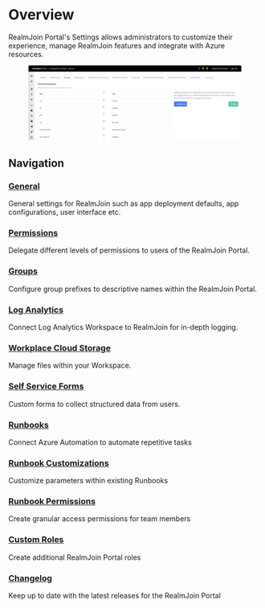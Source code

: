 # Overview

RealmJoin Portal's Settings allows administrators to customize their experience, manage RealmJoin features and integrate with Azure resources.

<figure><img src="../.gitbook/assets/image (4) (1).png" alt=""><figcaption></figcaption></figure>

## Navigation

### [General](settings.md#general)

General settings for RealmJoin such as app deployment defaults, app configurations, user interface etc.

### [Permissions](settings.md#permissions)

Delegate different levels of permissions to users of the RealmJoin Portal.

### [Groups](groups.md)

Configure group prefixes to descriptive names within the RealmJoin Portal.

### [Log Analytics](../logs/log-analytics.md)

Connect Log Analytics Workspace to RealmJoin for in-depth logging.

### [Workplace Cloud Storage](settings.md#workplace-cloud-storage)

Manage files within your Workspace.

### [Self Service Forms](settings.md#self-service-forms)

Custom forms to collect structured data from users.

### [Runbooks](../automation/connecting-azure-automation/)

Connect Azure Automation to automate repetitive tasks

### [Runbook Customizations](settings.md#runbook-customizations)

Customize parameters within existing Runbooks

### [Runbook Permissions](settings.md#runbook-permissions)

Create granular access permissions for team members

### [Custom Roles](settings.md#custom-roles)

Create additional RealmJoin Portal roles

### [Changelog](settings.md#changelog)

Keep up to date with the latest releases for the RealmJoin Portal


